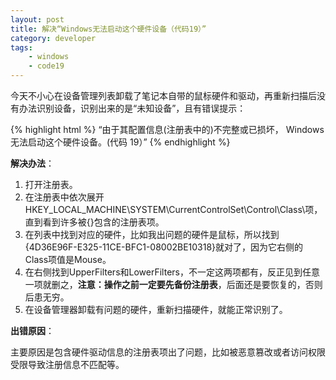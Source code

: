 ```yaml
---
layout: post
title: 解决“Windows无法启动这个硬件设备（代码19）”
category: developer
tags:
    - windows
    - code19
---
```


今天不小心在设备管理列表卸载了笔记本自带的鼠标硬件和驱动，再重新扫描后没有办法识别设备，识别出来的是“未知设备”，且有错误提示：

{% highlight html %}
“由于其配置信息(注册表中的)不完整或已损坏，
Windows 无法启动这个硬件设备。(代码 19）”
{% endhighlight %}

**解决办法**：

1. 打开注册表。
2. 在注册表中依次展开HKEY_LOCAL_MACHINE\SYSTEM\CurrentControlSet\Control\Class\项，直到看到许多被{}包含的注册表项。
3. 在列表中找到对应的硬件，比如我出问题的硬件是鼠标，所以找到{4D36E96F-E325-11CE-BFC1-08002BE10318}就对了，因为它右侧的Class项值是Mouse。
4. 在右侧找到UpperFilters和LowerFilters，不一定这两项都有，反正见到任意一项就删之，**注意：操作之前一定要先备份注册表**，后面还是要恢复的，否则后患无穷。
5. 在设备管理器卸载有问题的硬件，重新扫描硬件，就能正常识别了。

**出错原因**：

主要原因是包含硬件驱动信息的注册表项出了问题，比如被恶意篡改或者访问权限受限导致注册信息不匹配等。
